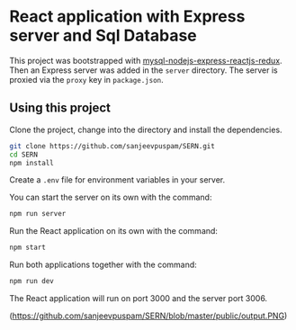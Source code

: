 # React application with Express server and Sql Database

This project was bootstrapped with [mysql-nodejs-express-reactjs-redux](https://github.com/sanjeevpuspam/SERN). Then an Express server was added in the `server` directory. The server is proxied via the `proxy` key in `package.json`.

## Using this project

Clone the project, change into the directory and install the dependencies.

```bash
git clone https://github.com/sanjeevpuspam/SERN.git
cd SERN
npm install
```

Create a `.env` file for environment variables in your server.

You can start the server on its own with the command:

```bash
npm run server
```

Run the React application on its own with the command:

```bash
npm start
```

Run both applications together with the command:

```bash
npm run dev
```

The React application will run on port 3000 and the server port 3006.

(https://github.com/sanjeevpuspam/SERN/blob/master/public/output.PNG)